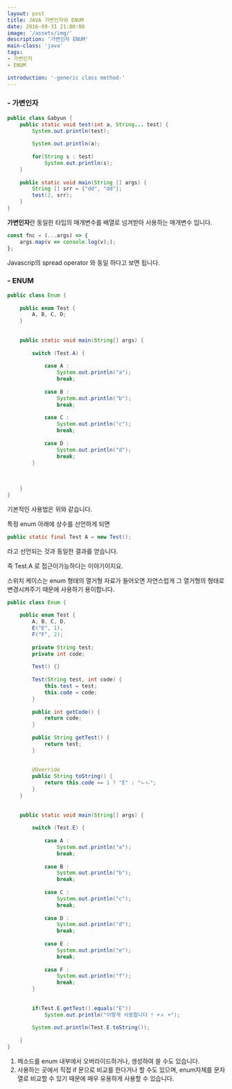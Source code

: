 ```yaml
---
layout: post
title: JAVA 가변인자와 ENUM
date: 2016-09-31 21:00:00
image: '/assets/img/'
description: '가변인자 ENUM'
main-class: 'java'
tags: 
- 가변인자
- ENUM

introduction: '-generic class method-'
---
```


### - 가변인자

```java
public class Gabyun {
    public static void test(int a, String... test) {
        System.out.println(test);
 
        System.out.println(a);
 
        for(String s : test)
            System.out.println(s);
    }
 
    public static void main(String [] args) {
        String [] srr = {"dd", "dd"};
        test(2, srr);
    }
}
```

**가변인자**란 동일한 타입의 매개변수를 배열로 넘겨받아 사용하는 매개변수 입니다. 

```js
const fnc = (...args) => {
    args.map(v => console.log(v););
};

```


Javascrip의 spread operator 와 동일 하다고 보면 됩니다.



### - ENUM 

````java
public class Enum {
 
    public enum Test {
        A, B, C, D;
    }
 
 
    public static void main(String[] args) {
 
        switch (Test.A) {
 
            case A :
                System.out.println("a");
                break;
 
            case B :
                System.out.println("b");
                break;
 
            case C :
                System.out.println("c");
                break;
 
            case D :
                System.out.println("d");
                break;
        }
 
 
 
    }
}
````


기본적인 사용법은 위와 같습니다.

특정 enum 아래에 상수를 선언하게 되면 

```java
public static final Test A = new Test();
```

라고 선언되는 것과 동일한 결과를 얻습니다. 

즉 Test.A 로 접근이가능하다는 이야기이지요. 


스위치 케이스는 enum 형태의 열거형 자료가 들어오면 자연스럽게 그 열거형의 형태로 변경시켜주기 때문에 사용하기 용이합니다. 



```java
public class Enum {
 
    public enum Test {
        A, B, C, D,
        E("E", 1),
        F("F", 2);
 
        private String test;
        private int code;
 
        Test() {}
 
        Test(String test, int code) {
            this.test = test;
            this.code = code;
        }
 
        public int getCode() {
            return code;
        }
 
        public String getTest() {
            return test;
        }
 
 
        @Override
        public String toString() {
            return this.code == 1 ? "E" : "ㄴㄴ";
        }
    }
 
 
    public static void main(String[] args) {
 
        switch (Test.E) {
 
            case A :
                System.out.println("a");
                break;
 
            case B :
                System.out.println("b");
                break;
 
            case C :
                System.out.println("c");
                break;
 
            case D :
                System.out.println("d");
                break;
 
            case E :
                System.out.println("e");
                break;
 
            case F :
                System.out.println("f");
                break;
        }
 
 
        if(Test.E.getTest().equals("E"))
            System.out.println("이렇게 사용합니다 ! +ㅅ +");
 
        System.out.println(Test.E.toString());
 
    }
}
```

1. 메소드를 enum 내부에서 오버라이드하거나, 생성하여 쓸 수도 있습니다.
2. 사용하는 곳에서 직접 if 문으로 비교를 한다거나 할 수도 있으며, enum자체를 문자열로 비교할 수 있기 때문에 매우 유용하게 사용할 수 있습니다.